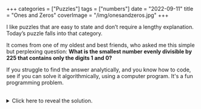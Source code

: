 +++
categories = ["Puzzles"]
tags = ["numbers"]
date = "2022-09-11"
title = "Ones and Zeros"
coverImage = "/img/onesandzeros.jpg"
+++

I like puzzles that are easy to state and don’t require a lengthy explanation. Today’s puzzle falls into that category.

<!--more-->

It comes from one of my oldest and best friends, who asked me this simple but perplexing question: **What is the smallest number evenly divisible by 225 that contains only the digits 1 and 0?**

If you struggle to find the answer analytically, and you know how to code, see if you can solve it algorithmically, using a computer program. It's a fun programming problem.

<br>

<details>
  <summary>Click here to reveal the solution.</summary>

I know of three ways to solve this problem:

### The Slow Search Method
This approach starts with 225 and multiplies it by an ever-increasing sequence of multiples looking for a number that contains only ones and zeros. Here’s the Python code to implement this method:

```python
import time

start = 225  # starting number
cnt = 0
binary_digits = ("0", "1")

start_time = time.time()  # capture start time

while True:
    cnt += 1
    num = start * cnt
    # check for all 1s and 0s in num
    for i, j in enumerate(str(num)):
        if j not in binary_digits:
            break
    if i == len(str(num)) - 1:
        break 

elapsed = time.time() - start_time  # calculate elapsed time
print(f"After {cnt} iterations and {round(elapsed)} seconds, found {num}.")
```

Which prints the following result:
<pre>
After 49382716 iterations and 116 seconds, found 11111111100.
</pre>

### The Fast Search Method
This strategy observes that the desired result looks like a binary number (albeit in base 10) so it tests a sequence of binary numbers, treating each as a base 10 number, looking for one that’s evenly divisible by 225. This is much faster than the previous method because it automatically skips all the base 10 numbers that have digits other than 1 and 0. Here’s the Python code:

```python
import time

def convert(num, b1, b2):
    """convert the passed num from base b1 to base b2"""
    result = 0
    digits = []
    while num:
        digits.append(num % b1)       
        num //= b1
    digits.reverse()
    for i in digits:
        result = (result * b2) + i
    return result

start = 225
num = 1000  # start with smallest possible answer > 225
cnt = 1

# capture start time
start_time = time.time()

while True:
    if (num % start) == 0:       
        break
    # convert to base 2, increment, then convert back to base 10
    num = convert(num, 10, 2)
    num += 1
    num = convert(num, 2, 10)
    cnt += 1
    
elapsed = time.time() - start_time  # calculate elapsed time
print(f"After {cnt} iterations and {round(elapsed, 3)} seconds, found {num}.")
```

which prints the following result:
<pre>
After 2037 iterations and 0.016 seconds, found 11111111100.
</pre>

### The Analytical Method
Because 225 ends in 25, multiples of 225 will end in one of four possible digit pairs: 25, 50, 75 or 00. The only one that meets our requirements (only 1s and 0s allowed) is the last one so we know that the result must end with two 0s.

We can also see that 225 is divisible by 9 (you can check any number for divisibility by 9 by seeing if the digits sum to 9). Therefore, any multiple of 225 must also be divisible by 9. So we know the digits in the result must end in 00, contain only 1s and 0s, and sum to 9.

With those constraints, the smallest possible number meeting our requirements will contain nine consecutive 1s and will end with two 0s: 11111111100.

</details>
